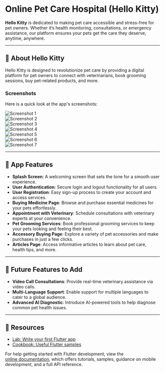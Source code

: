 # Online Pet Care Hospital (Hello Kitty)  

**Hello Kitty** is dedicated to making pet care accessible and stress-free for pet owners. Whether it’s health monitoring, consultations, or emergency assistance, our platform ensures your pets get the care they deserve, anytime, anywhere.  

---

## 🐾 About Hello Kitty  
Hello Kitty is designed to revolutionize pet care by providing a digital platform for pet owners to connect with veterinarians, book grooming sessions, buy pet-related products, and more.  

### Screenshots  
Here is a quick look at the app's screenshots:  

![Screenshot 1](https://github.com/ishrajarin/online_pet_care_hospital/blob/e0f63ff9c85d59b5513df4973c909172b63fafeb/Screenshot%202024-12-26%20162031.png)  
![Screenshot 2](https://github.com/ishrajarin/online_pet_care_hospital/blob/9c1ea99ad1830d201fe2b357f3ca4be711c45730/Screenshot%202024-12-27%20002353.png)  
![Screenshot 3](https://github.com/ishrajarin/online_pet_care_hospital/blob/68376242ff4f9ec28a5332adc567bc5e7f31c140/Screenshot%202024-12-27%20002712.png)  
![Screenshot 4](https://github.com/ishrajarin/online_pet_care_hospital/blob/db368ba069fcf9c4b3ffda70b0551d925d8ecea7/Screenshot%202024-12-27%20003131.png)  
![Screenshot 5](https://github.com/ishrajarin/online_pet_care_hospital/blob/ec7c7cf25c19012ee86192e4c65b96d3c6b2a29c/Screenshot%202024-12-27%20003430.png)  
![Screenshot 6](https://github.com/ishrajarin/online_pet_care_hospital/blob/d09bdd24ce9fe8542e0e26a890af8757cef63257/Screenshot%202024-12-27%20003726.png)  
![Screenshot 7](https://github.com/ishrajarin/online_pet_care_hospital/blob/9f0423aa458ecf31f8866845a82221098f5060cb/Screenshot%202024-12-26%20162200.png)  

---

## 🌟 App Features  

- **Splash Screen**: A welcoming screen that sets the tone for a smooth user experience.  
- **User Authentication**: Secure login and logout functionality for all users.  
- **User Registration**: Easy sign-up process to create your account and access services.  
- **Buying Medicine Page**: Browse and purchase essential medicines for your pets effortlessly.  
- **Appointment with Veterinary**: Schedule consultations with veterinary experts at your convenience.  
- **Pet Grooming Services**: Book professional grooming services to keep your pets looking and feeling their best.  
- **Accessory Buying Page**: Explore a variety of pet accessories and make purchases in just a few clicks.  
- **Articles Page**: Access informative articles to learn about pet care, health tips, and more.  

---

## 🔮 Future Features to Add  

- **Video Call Consultations**: Provide real-time veterinary assistance via video calls.  
- **Multi-Language Support**: Enable support for multiple languages to cater to a global audience.  
- **Advanced AI Diagnostic**: Introduce AI-powered tools to help diagnose common pet health issues.  

---

## 📖 Resources  

- [Lab: Write your first Flutter app](https://docs.flutter.dev/get-started/codelab)  
- [Cookbook: Useful Flutter samples](https://docs.flutter.dev/cookbook)  

For help getting started with Flutter development, view the  
[online documentation](https://docs.flutter.dev/), which offers tutorials, samples, guidance on mobile development, and a full API reference.  
